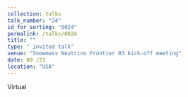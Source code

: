 ```yaml
---
collection: talks
talk_number: "24"
id_for_sorting: "0024"
permalink: /talks/0024
title: "" 
type: " invited talk"
venue: "Snowmass Neutrino Frontier 03 kick-off meeting"
date: 09 /21
location: "USA"
---
```


Virtual
